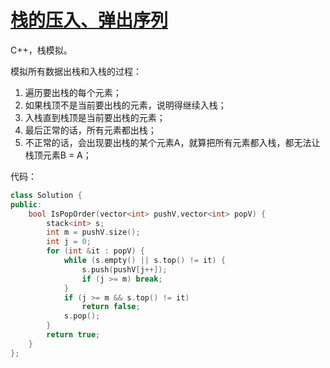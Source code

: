 # [栈的压入、弹出序列](https://www.nowcoder.com/practice/d77d11405cc7470d82554cb392585106?tpId=13&tqId=11174&tPage=2&rp=2&ru=/ta/coding-interviews&qru=/ta/coding-interviews/question-ranking )

C++，栈模拟。

模拟所有数据出栈和入栈的过程：

1. 遍历要出栈的每个元素；
2. 如果栈顶不是当前要出栈的元素，说明得继续入栈；
3. 入栈直到栈顶是当前要出栈的元素；
4. 最后正常的话，所有元素都出栈；
5. 不正常的话，会出现要出栈的某个元素A，就算把所有元素都入栈，都无法让栈顶元素B = A；

代码：

```cpp
class Solution {
public:
    bool IsPopOrder(vector<int> pushV,vector<int> popV) {
        stack<int> s;
        int m = pushV.size();
        int j = 0;
        for (int &it : popV) {
            while (s.empty() || s.top() != it) {
                s.push(pushV[j++]);
                if (j >= m) break;
            }
            if (j >= m && s.top() != it)
                return false;
            s.pop();
        }
        return true;
    }
};
```
